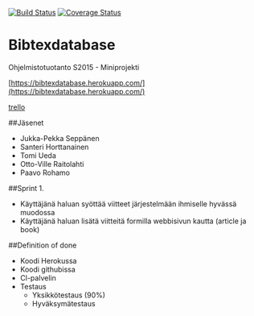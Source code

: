 [![Build Status](https://travis-ci.org/ohtuspringteam/bibtexdatabase.svg?branch=master)](https://travis-ci.org/ohtuspringteam/bibtexdatabase) [![Coverage Status](https://coveralls.io/repos/ohtuspringteam/bibtexdatabase/badge.svg?branch=master&service=github)](https://coveralls.io/github/ohtuspringteam/bibtexdatabase?branch=master)

# Bibtexdatabase

Ohjelmistotuotanto S2015 - Miniprojekti

[https://bibtexdatabase.herokuapp.com/](https://bibtexdatabase.herokuapp.com/)

[trello](https://trello.com/b/gAoFBDDj/ohtuspringteam)

##Jäsenet
* Jukka-Pekka Seppänen
* Santeri Horttanainen
* Tomi Ueda
* Otto-Ville Raitolahti
* Paavo Rohamo

##Sprint 1.

* Käyttäjänä haluan syöttää viitteet järjestelmään ihmiselle hyvässä muodossa
* Käyttäjänä haluan lisätä viitteitä formilla webbisivun kautta (article ja book)

##Definition of done

* Koodi Herokussa
* Koodi githubissa
* Cl-palvelin
* Testaus
	* Yksikkötestaus (90%)
	* Hyväksymätestaus
